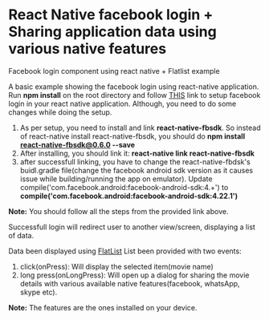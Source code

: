 # React Native facebook login + Sharing application data using various native features
Facebook login component using react native + Flatlist example

A basic example showing the facebook login using react-native application. Run <strong>npm install</strong> on the root directory and follow <a href="https://github.com/facebook/react-native-fbsdk">THIS</a> link to setup facebook login in your react native application. Although, you need to do some changes while doing the setup.
1. As per setup, you need to install and link <strong>react-native-fbsdk</strong>. So instead of react-native install react-native-fbsdk, you should do <strong>npm install react-native-fbsdk@0.6.0 --save</strong>
2. After installing, you should link it: <strong>react-native link react-native-fbsdk</strong>
3. after successfull linking, you have to change the react-native-fbdsk's buidl.gradle file(change the facebook android sdk version as it causes issue while building/running the app on emulator). Update compile('com.facebook.android:facebook-android-sdk:4.+') to <strong>compile('com.facebook.android:facebook-android-sdk:4.22.1')</strong>

<strong>Note:</strong> You should follow all the steps from the provided link above.

Successfull login will redirect user to another view/screen, displaying a list of data.

Data been displayed using <a href="https://facebook.github.io/react-native/docs/flatlist.html">FlatList</a>
List been provided with two events:
1. click(onPress): Will display the selected item(movie name)
2. long press(onLongPress): Will open up a dialog for sharing the movie details with various available native features(facebook, whatsApp, skype etc).

<strong>Note:</strong> The features are the ones installed on your device.
